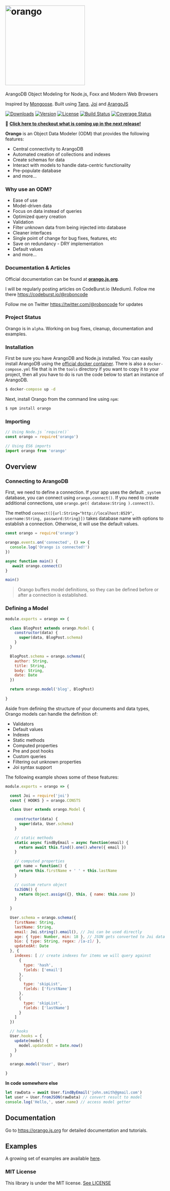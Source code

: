# <img alt="orango" src="https://dzwonsemrish7.cloudfront.net/items/2e201w2446332m0o2h2n/orango_logo.png" width="250px">


ArangoDB Object Modeling for Node.js, Foxx and Modern Web Browsers

Inspired by <a href="http://mongoosejs.com/">Mongoose</a>. 
Built using <a href="https://github.com/roboncode/tang">Tang</a>, <a href="https://github.com/hapijs/joi">Joi</a> and <a href="https://github.com/arangodb/arangojs">ArangoJS</a>

<a href="https://npmcharts.com/compare/orango?minimal=true"><img src="https://img.shields.io/npm/dm/orango.svg" alt="Downloads"></a>
  <a href="https://www.npmjs.com/package/orango"><img src="https://img.shields.io/npm/v/orango.svg" alt="Version"></a>
  <a href="https://www.npmjs.com/package/orango"><img src="https://img.shields.io/npm/l/orango.svg" alt="License"></a>
  [![Build Status](https://travis-ci.com/roboncode/orango.svg?branch=master)](https://travis-ci.com/roboncode/orango)
[![Coverage Status](https://coveralls.io/repos/github/roboncode/orango/badge.svg?branch=master)](https://coveralls.io/github/roboncode/orango?branch=master)  

🍊 **[Click here to checkout what is coming up in the next release!](https://github.com/roboncode/orango/wiki/Orango-NEXT)**


**Orango** is an Object Data Modeler (ODM) that provides the following features:

* Central connectivity to ArangoDB
* Automated creation of collections and indexes
* Create schemas for data
* Interact with models to handle data-centric functionality
* Pre-populate database
* and more...

### Why use an ODM?

* Ease of use
* Model-driven data
* Focus on data instead of queries
* Optimized query creation
* Validation
* Filter unknown data from being injected into database
* Cleaner interfaces
* Single point of change for bug fixes, features, etc
* Save on redundancy - DRY implementation
* Default values
* and more...

### Documentation & Articles

Official documentation can be found at **[orango.js.org](https://orango.js.org)**.

I will be regularly posting articles on CodeBurst.io (Medium). Follow me there https://codeburst.io/@roboncode

Follow me on Twitter https://twitter.com/@roboncode for updates

### Project Status

Orango is in `alpha`. Working on bug fixes, cleanup, documentation and examples.

### Installation

First be sure you have ArangoDB and Node.js installed. You can easily install ArangoDB using the [official docker container](https://hub.docker.com/r/arangodb/arangodb/). There is also a `docker-compose.yml` file that is in the `tools` directory if you want to copy it to your project, then all you have to do is run the code below to start an instance of ArangoDB.

```cmd
$ docker-compose up -d
```

Next, install Orango from the command line using `npm`:

```cmd
$ npm install orango
```

### Importing

```js
// Using Node.js `require()`
const orango = require('orango')

// Using ES6 imports
import orango from 'orango'
```

## Overview

### Connecting to ArangoDB

First, we need to define a connection. If your app uses the default `_system` database, you can connect using `orango.connect()`. If you need to create additional connections, use `orango.get( database:String ).connect()`.

The method `connect([{url:String="http://localhost:8529", username:String, password:String}])` takes database name with options to establish a connection. Otherwise, it will use the default values.

```js
const orango = require('orango')

orango.events.on('connected', () => {
  console.log('Orango is connected!')
})

async function main() {
   await orango.connect()
}

main()
```

> Orango buffers model definitions, so they can be defined before or after a connection is established.

### Defining a Model

```js
module.exports = orango => {

  class BlogPost extends orango.Model {
    constructor(data) {
      super(data, BlogPost.schema)
    }
  }

  BlogPost.schema = orango.schema({
    author: String,
    title: String,
    body: String,
    date: Date
  })

  return orango.model('blog', BlogPost)
  
}
```
Aside from defining the structure of your documents and data types, Orango models can handle the definition of:

* Validators
* Default values
* Indexes
* Static methods
* Computed properties
* Pre and post hooks
* Custom queries
* Filtering out unknown properties
* Joi syntax support

The following example shows some of these features:

```js
module.exports = orango => {

  const Joi = require('joi')
  const { HOOKS } = orango.CONSTS

  class User extends orango.Model {
    
    constructor(data) {
      super(data, User.schema)
    }

    // static methods
    static async findByEmail = async function(email) {
      return await this.find().one().where({ email })
    }

    // computed properties
    get name = function() {
      return this.firstName + ' ' + this.lastName
    }

    // custom return object
    toJSON() {
      return Object.assign({}, this, { name: this.name })
    }
    
  }

  User.schema = orango.schema({
    firstName: String,
    lastName: String,
    email: Joi.string().email(), // Joi can be used directly
    age: { type: Number, min: 18 }, // JSON gets converted to Joi data types automatically
    bio: { type: String, regex: /[a-z]/ },
    updatedAt: Date
  }, {
    indexes: [ // create indexes for items we will query against
      {
        type: 'hash',
        fields: ['email']
      },
      {
        type: 'skipList',
        fields: ['firstName']
      },
      {
        type: 'skipList',
        fields: ['lastName']
      }
    ]
  })

  // hooks
  User.hooks = {
    update(model) {
      model.updatedAt = Date.now()  
    }
  }

  orango.model('User', User)

}
```

**In code somewhere else**

```js
let rawData = await User.findByEmail('john.smith@gmail.com')
let user = User.fromJSON(rawData) // convert result to model
console.log('Hello,', user.name) // access model getter
```

## Documentation

Go to https://orango.js.org for detailed documentation and tutorials.

## Examples

A growing set of examples are available [here](examples). 

### MIT License

This library is under the MIT license. [See LICENSE](LICENSE)